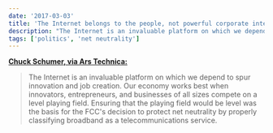 ```yaml
---
date: '2017-03-03'
title: 'The Internet belongs to the people, not powerful corporate interests'
description: "The Internet is an invaluable platform on which we depend to spur innovation and job creation. Our economy works best when innovators, entrepreneurs, and businesses of all sizes compete on a level playing field. Ensuring that the playing field would be level was the basis for the FCC's decision to protect net neutrality by properly classifying broadband as a telecommunications service."
tags: ['politics', 'net neutrality']
---
```


**[Chuck Schumer, via Ars Technica:](https://arstechnica.com/tech-policy/2017/03/op-ed-the-internet-belongs-to-the-people-not-powerful-corporate-interests)**

> The Internet is an invaluable platform on which we depend to spur innovation and job creation. Our economy works best when innovators, entrepreneurs, and businesses of all sizes compete on a level playing field. Ensuring that the playing field would be level was the basis for the FCC's decision to protect net neutrality by properly classifying broadband as a telecommunications service.<!-- excerpt -->
